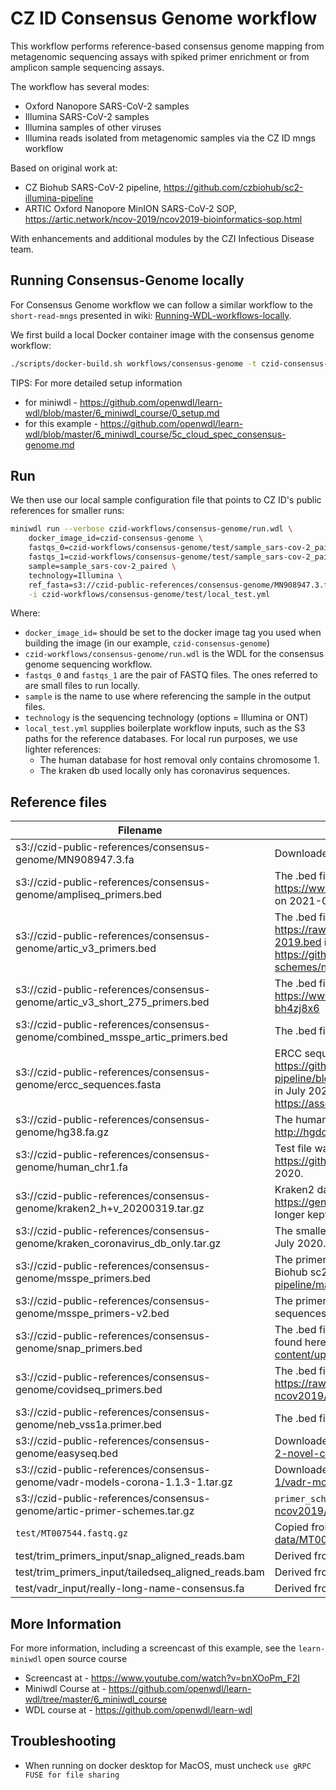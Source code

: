 # CZ ID Consensus Genome workflow

This workflow performs reference-based consensus genome mapping from metagenomic sequencing assays with spiked primer
enrichment or from amplicon sample sequencing assays.

The workflow has several modes:

- Oxford Nanopore SARS-CoV-2 samples
- Illumina SARS-CoV-2 samples
- Illumina samples of other viruses
- Illumina reads isolated from metagenomic samples via the CZ ID mngs workflow

Based on original work at:
- CZ Biohub SARS-CoV-2 pipeline, https://github.com/czbiohub/sc2-illumina-pipeline
- ARTIC Oxford Nanopore MinION SARS-CoV-2 SOP, https://artic.network/ncov-2019/ncov2019-bioinformatics-sop.html

With enhancements and additional modules by the CZI Infectious Disease team.

## Running Consensus-Genome locally

For Consensus Genome workflow we can follow a similar workflow to the `short-read-mngs` presented in wiki: [Running-WDL-workflows-locally](https://github.com/chanzuckerberg/czid-workflows/wiki/Running-WDL-workflows-locally).

We first build a local Docker container image with the consensus genome workflow:

```bash
./scripts/docker-build.sh workflows/consensus-genome -t czid-consensus-genome
```

TIPS: For more detailed setup information
 - for miniwdl - https://github.com/openwdl/learn-wdl/blob/master/6_miniwdl_course/0_setup.md
 - for this example - https://github.com/openwdl/learn-wdl/blob/master/6_miniwdl_course/5c_cloud_spec_consensus-genome.md 

## Run 

We then use our local sample configuration file that points to CZ ID's public references for smaller runs:

```bash
miniwdl run --verbose czid-workflows/consensus-genome/run.wdl \
    docker_image_id=czid-consensus-genome \
    fastqs_0=czid-workflows/consensus-genome/test/sample_sars-cov-2_paired_r1.fastq.gz \
    fastqs_1=czid-workflows/consensus-genome/test/sample_sars-cov-2_paired_r2.fastq.gz \
    sample=sample_sars-cov-2_paired \
    technology=Illumina \
    ref_fasta=s3://czid-public-references/consensus-genome/MN908947.3.fa \
    -i czid-workflows/consensus-genome/test/local_test.yml
```

Where:

* `docker_image_id=` should be set to the docker image tag you used when building the image (in our example, `czid-consensus-genome`)
* `czid-workflows/consensus-genome/run.wdl` is the WDL for the consensus genome sequencing workflow.
* `fastqs_0` and `fastqs_1` are the pair of FASTQ files. The ones referred to are small files to run locally.
* `sample` is the name to use where referencing the sample in the output files.
* `technology` is the sequencing technology (options = Illumina or ONT)
* `local_test.yml` supplies boilerplate workflow inputs, such as the S3 paths for the reference databases. For local run purposes, we use lighter references:
  * The human database for host removal only contains chromosome 1.
  * The kraken db used locally only has coronavirus sequences.

## Reference files

Filename | Provenance
---------|-----------
s3://czid-public-references/consensus-genome/MN908947.3.fa | Downloaded from https://www.ncbi.nlm.nih.gov/nuccore/MN908947 in July 2020
s3://czid-public-references/consensus-genome/ampliseq_primers.bed | The .bed file was obtained from the Illumina Ampliseq protocol documentation https://www.illumina.com/products/by-brand/ampliseq/community-panels/sars-cov-2.html on 2021-01-26
s3://czid-public-references/consensus-genome/artic_v3_primers.bed | The .bed file was obtained from the CZ Biohub sc2 pipeline repository: https://raw.githubusercontent.com/czbiohub/sc2-illumina-pipeline/master/data/nCoV-2019.bed in July 2020. The master file can be downloaded from ARTIC network here: https://github.com/artic-network/fieldbioinformatics/blob/master/test-data/primer-schemes/nCoV-2019/V3/nCoV-2019.bed
s3://czid-public-references/consensus-genome/artic_v3_short_275_primers.bed | The .bed file was received from scientists at UCSF on 2021-03-11 and links to this protocol https://www.protocols.io/view/covid-19-artic-v3-illumina-library-construction-an-bh4zj8x6
s3://czid-public-references/consensus-genome/combined_msspe_artic_primers.bed | The .bed file was obtained from scientists at the CZ Biohub on 2021-01-26.
s3://czid-public-references/consensus-genome/ercc_sequences.fasta | ERCC sequence file was obtained from the CZ Biohub sc2 pipeline repository: https://github.com/czbiohub/sc2-illumina-pipeline/blob/cd37a25cdf3c0260d082bd0146daa5e192704893/data/ercc_sequences.fasta in July 2020. The initial sequences can be downloaded from ThermoFisher here: https://assets.thermofisher.com/TFS-Assets/LSG/manuals/ERCC92.zip
s3://czid-public-references/consensus-genome/hg38.fa.gz | The human genome was downloaded from http://hgdownload.cse.ucsc.edu/goldenPath/hg38/bigZips/hg38.fa.gz in July 2020.
s3://czid-public-references/consensus-genome/human_chr1.fa | Test file was obtained from the CZ Biohub sc2 pipeline repository: https://github.com/czbiohub/sc2-illumina-pipeline/blob/master/data/human_chr1.fa in July 2020.
s3://czid-public-references/consensus-genome/kraken2_h+v_20200319.tar.gz | Kraken2 database of sars-cov-2 + human that was downloaded from https://genexa.ch/sars2-bioinformatics-resources/ in July 2020, however this resource is no longer kept up-to-date.
s3://czid-public-references/consensus-genome/kraken_coronavirus_db_only.tar.gz | The smaller kraken2 database was taken from the CZ Biohub sc2 pipeline configuration in July 2020.
s3://czid-public-references/consensus-genome/msspe_primers.bed | The primer .bed file was initially generated by scientists at CZ Biohub and was taken from the Biohub sc2 pipeline https://raw.githubusercontent.com/czbiohub/sc2-illumina-pipeline/master/data/SARS-COV-2_spikePrimers.bed in July 2020. 
s3://czid-public-references/consensus-genome/msspe_primers-v2.bed | The primer .bed file was updated by scientists at CZ Biohub to flip the orientation of the primer sequences.
s3://czid-public-references/consensus-genome/snap_primers.bed | The .bed file was obtained from the swift representatives in December 2020. It can also be found here https://swiftbiosci.com/wp-content/uploads/2020/09/sarscov2_v1_masterfile.txt.zip
s3://czid-public-references/consensus-genome/covidseq_primers.bed | The .bed file matches the artic V1 file which can be found here https://raw.githubusercontent.com/artic-network/artic-ncov2019/master/primer_schemes/nCoV-2019/V1/nCoV-2019.bed
s3://czid-public-references/consensus-genome/neb_vss1a.primer.bed | The .bed file was downloaded from https://github.com/nebiolabs/VarSkip
s3://czid-public-references/consensus-genome/easyseq.bed | Downloaded from https://www.nimagen.com/shop/products/rc-cov096/easyseq-sars-cov-2-novel-coronavirus-whole-genome-sequencing-kit
s3://czid-public-references/consensus-genome/vadr-models-corona-1.1.3-1.tar.gz | Downloaded from https://ftp.ncbi.nlm.nih.gov/pub/nawrocki/vadr-models/coronaviridae/1.2-1/vadr-models-corona-1.2-1.tar.gz on 2021-03-05
s3://czid-public-references/consensus-genome/artic-primer-schemes.tar.gz | `primer_schemes` directory of https://github.com/artic-network/artic-ncov2019/commit/7e359dae37d894b40ae7e35c3582f14244ef4d36
`test/MT007544.fastq.gz` | Copied from https://github.com/artic-network/fieldbioinformatics/blob/master/test-data/MT007544/MT007544.fastq on 2021-03-06
test/trim_primers_input/snap_aligned_reads.bam | Derived from test/snap_top10k_R files\*
test/trim_primers_input/tailedseq_aligned_reads.bam | Derived from test/tailedseq_top10k_R\* files
test/vadr_input/really-long-name-consensus.fa | Derived from test/sample_sars-cov-2_paired_r\* files

## More Information

For more information, including a screencast of this example, see the `learn-miniwdl` open source course
- Screencast at - https://www.youtube.com/watch?v=bnXOoPm_F2I
- Miniwdl Course at - https://github.com/openwdl/learn-wdl/tree/master/6_miniwdl_course
- WDL course at - https://github.com/openwdl/learn-wdl

## Troubleshooting
* When running on docker desktop for MacOS, must uncheck `use gRPC FUSE for file sharing`
